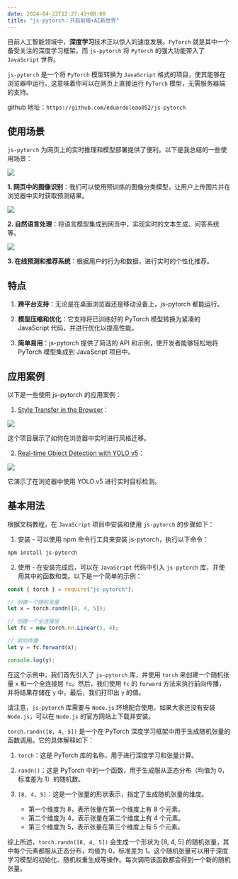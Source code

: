 ```yaml
---
date: 2024-04-22T12:27:43+08:00
title: "js-pytorch：开启前端+AI新世界"
---
```


目前人工智能领域中，**深度学习**技术正以惊人的速度发展。`PyTorch` 就是其中一个备受关注的深度学习框架。而 `js-pytorch` 将 `PyTorch` 的强大功能带入了 `JavaScript` 世界。

`js-pytorch` 是一个将 `PyTorch` 模型转换为 `JavaScript` 格式的项目，使其能够在浏览器中运行。这意味着你可以在网页上直接运行 `PyTorch` 模型，无需服务器端的支持。

github 地址：`https://github.com/eduardoleao052/js-pytorch`

## 使用场景

`js-pytorch` 为网页上的实时推理和模型部署提供了便利。以下是我总结的一些使用场景：

![](../assets/images/articles/05/01.awebp)

**1. 网页中的图像识别**：我们可以使用预训练的图像分类模型，让用户上传图片并在浏览器中实时获取预测结果。

![](../assets/images/articles/05/02.awebp)

**2. 自然语言处理**：将语言模型集成到网页中，实现实时的文本生成、问答系统等。

![](../assets/images/articles/05/03.awebp)

**3. 在线预测和推荐系统**：根据用户的行为和数据，进行实时的个性化推荐。

## 特点

1. **跨平台支持**：无论是在桌面浏览器还是移动设备上，js-pytorch 都能运行。

2. **模型压缩和优化**：它支持将已训练好的 PyTorch 模型转换为紧凑的 JavaScript 代码，并进行优化以提高性能。

3. **简单易用**：js-pytorch 提供了简洁的 API 和示例，使开发者能够轻松地将 PyTorch 模型集成到 JavaScript 项目中。

## 应用案例

以下是一些使用 js-pytorch 的应用案例：

1. [Style Transfer in the Browser](https://github.com/eduardoleao052/Style-Transfer-in-the-Browser)：

![](../assets/images/articles/05/04.awebp)

这个项目展示了如何在浏览器中实时进行风格迁移。

2. [Real-time Object Detection with YOLO v5](https://github.com/eduardoleao052/Real-time_Object_Detection_with_YOLO_v5)：

![](../assets/images/articles/05/05.awebp)

它演示了在浏览器中使用 YOLO v5 进行实时目标检测。

## 基本用法

根据文档教程，在 `JavaScript` 项目中安装和使用 `js-pytorch` 的步骤如下：

1. 安装 - 可以使用 npm 命令行工具来安装 js-pytorch，执行以下命令：

```sh
npm install js-pytorch
```

2. 使用 - 在安装完成后，可以在 `JavaScript` 代码中引入 `js-pytorch` 库，并使用其中的函数和类。以下是一个简单的示例：

```js
const { torch } = require("js-pytorch");

// 创建一个随机张量
let x = torch.randn([8, 4, 5]);

// 创建一个全连接层
let fc = new torch.nn.Linear(5, 4);

// 前向传播
let y = fc.forward(x);

console.log(y);
```

在这个示例中，我们首先引入了 `js-pytorch` 库，并使用 `torch` 来创建一个随机张量 `x` 和一个全连接层 `fc`。然后，我们使用 `fc` 的 `forward` 方法来执行前向传播，并将结果存储在 `y` 中。最后，我们打印出 `y` 的值。

请注意，`js-pytorch` 库需要与 `Node.js` 环境配合使用。如果大家还没有安装 `Node.js`，可以在 `Node.js` 的官方网站上下载并安装。

`torch.randn([8, 4, 5])` 是一个在 PyTorch 深度学习框架中用于生成随机张量的函数调用。它的具体解释如下：

1. `torch`：这是 PyTorch 库的名称，用于进行深度学习和张量计算。
2. `randn()`：这是 PyTorch 中的一个函数，用于生成服从正态分布（均值为 0，标准差为 1）的随机数。
3. `[8, 4, 5]`：这是一个张量的形状表示，指定了生成随机张量的维度。

   - 第一个维度为 8，表示张量在第一个维度上有 8 个元素。
   - 第二个维度为 4，表示张量在第二个维度上有 4 个元素。
   - 第三个维度为 5，表示张量在第三个维度上有 5 个元素。

综上所述，`torch.randn([8, 4, 5])` 会生成一个形状为 \[8, 4, 5\] 的随机张量，其中每个元素都服从正态分布，均值为 0，标准差为 1。这个随机张量可以用于深度学习模型的初始化、随机权重生成等操作。每次调用该函数都会得到一个新的随机张量。
